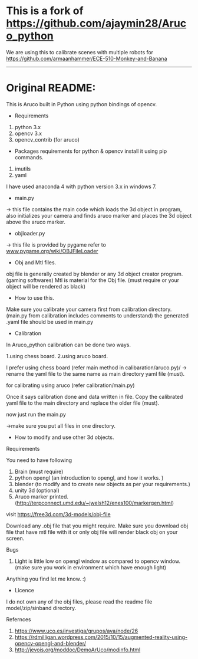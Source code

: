 # This is a fork of https://github.com/ajaymin28/Aruco_python
We are using this to calibrate scenes with multiple robots for https://github.com/armaanhammer/ECE-510-Monkey-and-Banana


-----
# Original README:

This is Aruco built in Python using python bindings of opencv.

- Requirements

1. python 3.x
2. opencv 3.x 
3. opencv_contrib (for aruco)


- Packages requirements for python & opencv
install it using pip commands.

1. imutils
2. yaml


I have used anaconda 4 with python version 3.x in windows 7.

- main.py

-> this file contains the main code which loads the 3d object in program, also initializes your camera and finds aruco marker and places the 3d object above the aruco marker.

- objloader.py

-> this file is provided by pygame
refer to www.pygame.org/wiki/OBJFileLoader

- Obj and Mtl files.

obj file is generally created by blender or any 3d object creator program. (gaming softwares)
Mtl is material for the Obj file. (must require or your object will be rendered as black)

- How to use this.

Make sure you calibrate your camera first from calibration directory. (main.py from calibration includes comments to understand)
the generated .yaml file should be used in main.py 

- Calibration

In Aruco_python calibration can be done two ways.

1.using chess board.
2.using aruco board.

I prefer using chess board (refer main method in calibaration/aruco.py)/
-> rename the yaml file to the same name as main directory yaml file (must).

for calibrating using aruco (refer calibration/main.py)

Once it says calibration done and data written in file.
Copy the calibrated yaml file to the main directory and replace the older file (must).

now just run the main.py

->make sure you put all files in one directory.


- How to modify and use other 3d objects.

Requirements

You need to have following

1. Brain (must require)
2. python opengl (an introduction to opengl, and how it works. )
3. blender (to modify and to create new objects as per your requirements.)
4. unity 3d (optional)
5. Aruco marker printed. (http://terpconnect.umd.edu/~jwelsh12/enes100/markergen.html)


visit https://free3d.com/3d-models/obj-file

Download any .obj file that you might require.
Make sure you download obj file that have mtl file with it or only obj file will render black obj on your screen.



Bugs

1. Light is little low on opengl window as compared to opencv window. (make sure you work in environment which have enough light)

Anything you find let me know. :)



- Licence

I do not own any of the obj files, please read the readme file model/zip/sinband directory.

Refernces

1. https://www.uco.es/investiga/grupos/ava/node/26
2. https://rdmilligan.wordpress.com/2015/10/15/augmented-reality-using-opencv-opengl-and-blender/
3. http://jevois.org/moddoc/DemoArUco/modinfo.html


